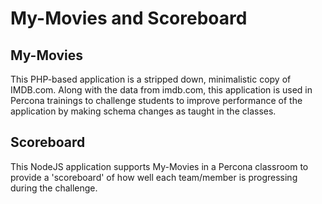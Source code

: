 # My-Movies and Scoreboard

## My-Movies

This PHP-based application is a stripped down, minimalistic copy of IMDB.com. Along with the data from imdb.com, this application is used in Percona trainings to challenge students to improve performance of the application by making schema changes as taught in the classes.

## Scoreboard

This NodeJS application supports My-Movies in a Percona classroom to provide a 'scoreboard' of how well each team/member is progressing during the challenge.
